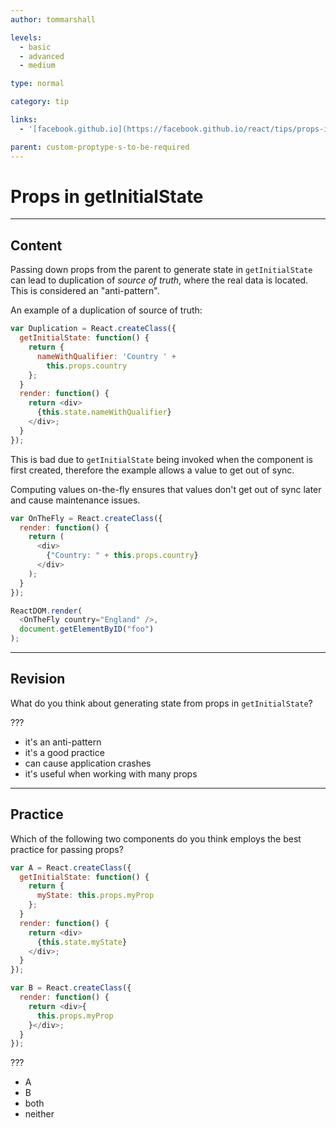 ```yaml
---
author: tommarshall

levels:
  - basic
  - advanced
  - medium

type: normal

category: tip

links:
  - '[facebook.github.io](https://facebook.github.io/react/tips/props-in-getInitialState-as-anti-pattern.html){website}'

parent: custom-proptype-s-to-be-required
---
```


# Props in getInitialState

---

## Content

Passing down props from the parent to generate state in `getInitialState` can lead to duplication of _source of truth_, where the real data is located. This is considered an "anti-pattern".

An example of a duplication of source of truth:

```javascript
var Duplication = React.createClass({
  getInitialState: function() {
    return {
      nameWithQualifier: 'Country ' +
        this.props.country
    };
  }
  render: function() {
    return <div>
      {this.state.nameWithQualifier}
    </div>;
  }
});
```

This is bad due to `getInitialState` being invoked when the component is first created, therefore the example allows a value to get out of sync.

Computing values on-the-fly ensures that values don't get out of sync later and cause maintenance issues.

```javascript
var OnTheFly = React.createClass({
  render: function() {
    return (
      <div>
        {"Country: " + this.props.country}
      </div>
    );
  }
});

ReactDOM.render(
  <OnTheFly country="England" />,
  document.getElementByID("foo")
);
```

---

## Revision

What do you think about generating state from props in `getInitialState`?

???

- it's an anti-pattern
- it's a good practice
- can cause application crashes
- it's useful when working with many props

---

## Practice

Which of the following two components do you think employs the best practice for passing props?

```javascript
var A = React.createClass({
  getInitialState: function() {
    return {
      myState: this.props.myProp
    };
  }
  render: function() {
    return <div>
      {this.state.myState}
    </div>;
  }
});

var B = React.createClass({
  render: function() {
    return <div>{
      this.props.myProp
    }</div>;
  }
});
```

???

- A
- B
- both
- neither
